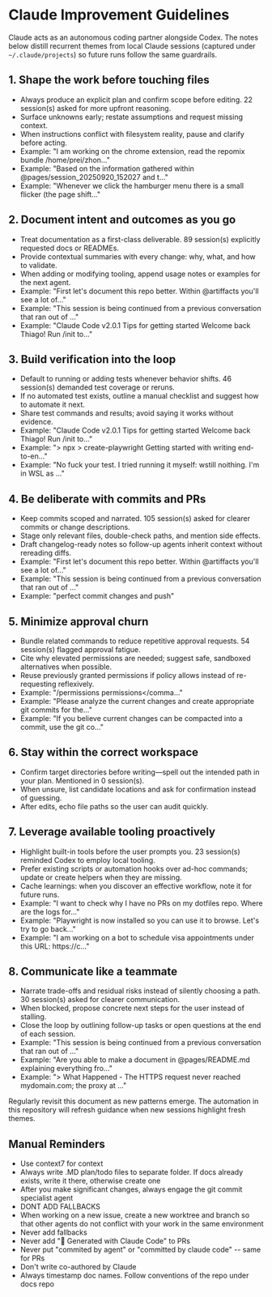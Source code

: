 # Claude Improvement Guidelines

Claude acts as an autonomous coding partner alongside Codex. The notes below distill recurrent themes from local Claude sessions (captured under `~/.claude/projects`) so future runs follow the same guardrails.

## 1. Shape the work before touching files
- Always produce an explicit plan and confirm scope before editing. 22 session(s) asked for more upfront reasoning.
- Surface unknowns early; restate assumptions and request missing context.
- When instructions conflict with filesystem reality, pause and clarify before acting.
- Example: "I am working on the chrome extension, read the repomix bundle /home/prei/zhon..."
- Example: "Based on the information gathered within @pages/session_20250920_152027 and t..."
- Example: "Whenever we click the hamburger menu there is a small flicker (the page shift..."

## 2. Document intent and outcomes as you go
- Treat documentation as a first-class deliverable. 89 session(s) explicitly requested docs or READMEs.
- Provide contextual summaries with every change: why, what, and how to validate.
- When adding or modifying tooling, append usage notes or examples for the next agent.
- Example: "First let's document this repo better. Within @artiffacts you'll see a lot of..."
- Example: "This session is being continued from a previous conversation that ran out of ..."
- Example: "Claude Code v2.0.1 Tips for getting started Welcome back Thiago! Run /init to..."

## 3. Build verification into the loop
- Default to running or adding tests whenever behavior shifts. 46 session(s) demanded test coverage or reruns.
- If no automated test exists, outline a manual checklist and suggest how to automate it next.
- Share test commands and results; avoid saying it works without evidence.
- Example: "Claude Code v2.0.1 Tips for getting started Welcome back Thiago! Run /init to..."
- Example: "<bash-stdout>> npx > create-playwright Getting started with writing end-to-en..."
- Example: "No fuck your test. I tried running it myself: wstill noithing. I'm in WSL as ..."

## 4. Be deliberate with commits and PRs
- Keep commits scoped and narrated. 105 session(s) asked for clearer commits or change descriptions.
- Stage only relevant files, double-check paths, and mention side effects.
- Draft changelog-ready notes so follow-up agents inherit context without rereading diffs.
- Example: "First let's document this repo better. Within @artiffacts you'll see a lot of..."
- Example: "This session is being continued from a previous conversation that ran out of ..."
- Example: "perfect commit changes and push"

## 5. Minimize approval churn
- Bundle related commands to reduce repetitive approval requests. 54 session(s) flagged approval fatigue.
- Cite why elevated permissions are needed; suggest safe, sandboxed alternatives when possible.
- Reuse previously granted permissions if policy allows instead of re-requesting reflexively.
- Example: "<command-name>/permissions</command-name> <command-message>permissions</comma..."
- Example: "Please analyze the current changes and create appropriate git commits for the..."
- Example: "If you believe current changes can be compacted into a commit, use the git co..."

## 6. Stay within the correct workspace
- Confirm target directories before writing—spell out the intended path in your plan. Mentioned in 0 session(s).
- When unsure, list candidate locations and ask for confirmation instead of guessing.
- After edits, echo file paths so the user can audit quickly.

## 7. Leverage available tooling proactively
- Highlight built-in tools before the user prompts you. 23 session(s) reminded Codex to employ local tooling.
- Prefer existing scripts or automation hooks over ad-hoc commands; update or create helpers when they are missing.
- Cache learnings: when you discover an effective workflow, note it for future runs.
- Example: "I want to check why I have no PRs on my dotfiles repo. Where are the logs for..."
- Example: "Playwright is now installed so you can use it to browse. Let's try to go back..."
- Example: "I am working on a bot to schedule visa appointments under this URL: https://c..."

## 8. Communicate like a teammate
- Narrate trade-offs and residual risks instead of silently choosing a path. 30 session(s) asked for clearer communication.
- When blocked, propose concrete next steps for the user instead of stalling.
- Close the loop by outlining follow-up tasks or open questions at the end of each session.
- Example: "This session is being continued from a previous conversation that ran out of ..."
- Example: "Are you able to make a document in @pages/README.md explaining everything fro..."
- Example: "> What Happened - The HTTPS request never reached mydomain.com; the proxy at ..."

Regularly revisit this document as new patterns emerge. The automation in this repository will refresh guidance when new sessions highlight fresh themes.

## Manual Reminders

<!-- manual-claude-guidance:start -->

- Use context7 for context
- Always write .MD plan/todo files to separate folder. If docs already exists, write it there, otherwise create one
- After you make significant changes, always engage the git commit specialist agent
- DONT ADD FALLBACKS
- When working on a new issue, create a new worktree and branch so that other agents do not conflict with your work in the same environment
- Never add fallbacks
- Never add "🤖 Generated with Claude Code" to PRs
- Never put "commited by agent" or "committed by claude code" -- same for PRs
- Don't write co-authored by Claude
- Always timestamp doc names. Follow conventions of the repo under docs repo

<!-- manual-claude-guidance:end -->
